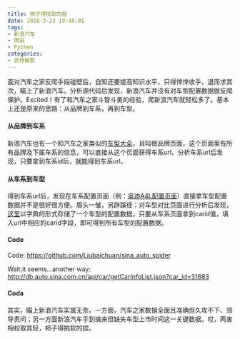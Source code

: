 ```yaml
---
title: 柿子得挑软的捏
date: 2018-3-23 19:48:01
tags:
- 新浪汽车
- 爬虫
- Python
categories:
- 武林秘笈
---
```


面对汽车之家反爬手段碰壁后，自知还要提高知识水平，只得悻悻收手，退而求其次，瞄上了新浪汽车。分析源代码后发现，新浪汽车并没有对车型配置数据做反爬保护。Excited！有了和汽车之家斗智斗勇的经验，爬新浪汽车就轻松多了。基本上还是原来的思路：从品牌到车系，再到车型。

#### 从品牌到车系

新浪汽车也有一个和汽车之家类似的[车型大全](http://db.auto.sina.com.cn/)，且叫做品牌页面，这个页面里有所有品牌及下属车系的信息，可以直接从这个页面获得车系url。分析车系url后发现，只要拿到车系id后，就能得到车系url。

#### 从车系到车型

得到车系url后，发现在车系配置页面（例：[奥迪A4L配置页面](http://db.auto.sina.com.cn/9/peizhi/)）直接拿车型配置数据并不是很好很方便。眉头一皱，另辟蹊径：对车型对比页面进行分析后发现，[这里](http://db.auto.sina.com.cn/api/car/getCompareCarInfo.json?carid=31683)以字典的形式存储了一个车型的配置数据，只要从车系页面拿到carid值，填入url中相应的carid字段，即可得到所有车型的配置数据。

<!-- more -->

#### Code

Code: https://github.com/Liubaichuan/sina_auto_spider

Wait,it seems...another way: http://db.auto.sina.com.cn/api/car/getCarInfoList.json?car_id=31683

#### Coda

其实，瞄上新浪汽车实属无奈。一方面，汽车之家数据全面且准确但久攻不下、领导责问；另一方面新浪汽车手到擒来但缺失车型上市时间这一关键数据。哎，两害相权取其轻，柿子得挑软的捏。

